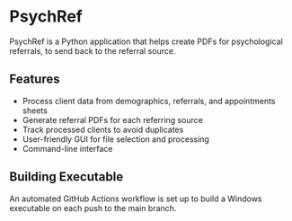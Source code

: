 # PsychRef
PsychRef is a Python application that helps create PDFs for psychological referrals, to send back to the referral source.

## Features
- Process client data from demographics, referrals, and appointments sheets
- Generate referral PDFs for each referring source
- Track processed clients to avoid duplicates
- User-friendly GUI for file selection and processing
- Command-line interface

## Building Executable
An automated GitHub Actions workflow is set up to build a Windows executable on each push to the main branch.
